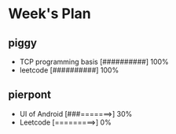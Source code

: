 # Week's Plan

## piggy

- TCP programming basis [##########] 100%
- leetcode [##########] 100%

## pierpont

- UI of Android [###=======>] 30%
- Leetcode [=========>] 0%
